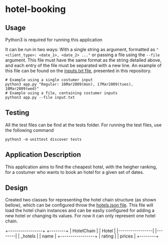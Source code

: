 # hotel-booking

## Usage
Python3 is required for running this application

It can be run in two ways: With a single string as argument, formatted as `"<client_type>: <date_1>, <date_2> ..."` or passing a file using the `--file` argument. This file must have the same format as the string detailed above, and each entry of the file must be separated with a new line. An example of this file can be found on the [inputs.txt file](input.txt), presented in this repository.

```
# Example using a single costumer input
python3 app.py "Regular: 16Mar2009(mon), 17Mar2009(tues), 18Mar2009(wed)"
# Example using a file, containing costumer inputs
python3 app.py --file input.txt
```

## Testing
All the test files can be find at the tests folder. For running the test files, use the following command

```python3 -m unittest discover tests```


## Application Description

This application aims to find the cheapest hotel, with the heigher ranking, for a costumer who wants to book an hotel for a given set of dates.

## Design

Created two classes for representing the hotel chain structure (as shown bellow), which can be configured throw the [hotels.json file](hotels.json). This file will load the hotel chain instances and can be easliy configured for adding a new hotel or changing its values. For now it can only represent one hotel chain. 

+-----------------+         +--------+
|    HotelChain   |         | Hotel  |
|-----------------|         |--------|
| _hotels         |         | name   |
+-----------------+         | rating |
                            | prices |
                            +--------+
                            
